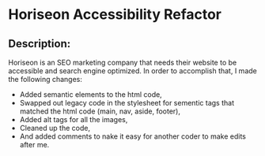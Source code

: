 # Horiseon Accessibility Refactor

## Description:

Horiseon is an SEO marketing company that needs their website to be accessible and search engine optimized.  In order to accomplish that, I made the following changes:

* Added semantic elements to the html code,
* Swapped out legacy code in the stylesheet for sementic tags that matched the html code (main, nav, aside, footer),
* Added alt tags for all the images,
* Cleaned up the code,
* And added comments to nake it easy for another coder to make edits after me.
